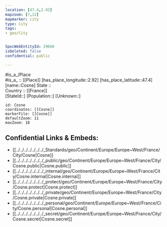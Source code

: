 ```yaml
---
location: [47.4,2.92] 
mapzoom: [7,12] 
mapmarker: city 
type: City
tags:
- geo/City


SpocWebEntityId: 29660
isDeleted: false
confidential: public

---
```

#is_a_/Place  
#is_a_ :: [[Place]] 
[has_place_longitude::2.92] 
[has_place_latitude::47.4] 
[name::Cosne] 
State ::  
Country :: [[France]]  
[StateId::] 
[Population::] 
[Unknown::] 


```leaflet
id: Cosne
coordinates: [[Cosne]] 
markerFile: [[Cosne]] 
defaultZoom: 11 
maxZoom: 18
```


## Confidential Links & Embeds: 
- [[../../../../../../../_Standards/geo/Continent/Europe/Europe~West/France/City/Cosne|Cosne]] 
- [[../../../../../../../_public/geo/Continent/Europe/Europe~West/France/City/Cosne.public|Cosne.public]] 
- [[../../../../../../../_internal/geo/Continent/Europe/Europe~West/France/City/Cosne.internal|Cosne.internal]] 
- [[../../../../../../../_protect/geo/Continent/Europe/Europe~West/France/City/Cosne.protect|Cosne.protect]] 
- [[../../../../../../../_private/geo/Continent/Europe/Europe~West/France/City/Cosne.private|Cosne.private]] 
- [[../../../../../../../_personal/geo/Continent/Europe/Europe~West/France/City/Cosne.personal|Cosne.personal]] 
- [[../../../../../../../_secret/geo/Continent/Europe/Europe~West/France/City/Cosne.secret|Cosne.secret]] 
